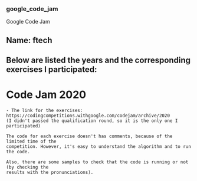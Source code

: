 ### google_code_jam
Google Code Jam

## Name: ftech

## Below are listed the years and the corresponding exercises I participated:


# Code Jam 2020
    - The link for the exercises: https://codingcompetitions.withgoogle.com/codejam/archive/2020
    (I didn't passed the qualification round, so it is the only one I participated)

    The code for each exercise doesn't has comments, because of the limited time of the
    competition. However, it's easy to understand the algorithm and to run the code.

    Also, there are some samples to check that the code is running or not (by checking the
    results with the pronunciations).
